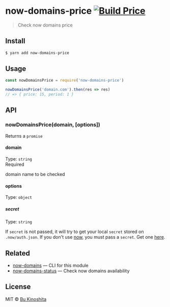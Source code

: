 # now-domains-price [![Build Price](https://travis-ci.org/bukinoshita/now-domains-price.svg?branch=master)](https://travis-ci.org/bukinoshita/now-domains-price)

> Check now domains price


## Install

```bash
$ yarn add now-domains-price
```


## Usage

```js
const nowDomainsPrice = require('now-domains-price')

nowDomainsPrice('domain.com').then(res => res)
// => { price: 15, period: 1 }
```


## API

### nowDomainsPrice(domain, [options])

Returns a `promise`

#### domain

Type: `string`<br/>
Required

domain name to be checked

#### options

Type: `object`

##### secret

Type: `string`

If `secret` is not passed, it will try to get your local `secret` stored on `.now/auth.json`. If you don't use [now](https://zeit.co/now), you must pass a `secret`. Get one [here](https://zeit.co/account/tokens).


## Related

- [now-domains](https://github.com/bukinoshita/now-domains) — CLI for this module
- [now-domains-status](https://github.com/bukinoshita/now-domains-status) — Check now domains availability


## License

MIT © [Bu Kinoshita](https://bukinoshita.io)
